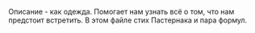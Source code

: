 Описание - как одежда. Помогает нам узнать всё о том, что нам предстоит встретить. В этом файле стих Пастернака и пара формул.
